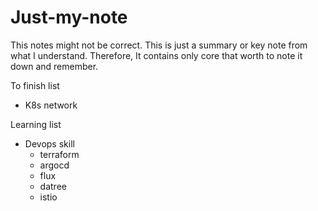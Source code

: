 # Just-my-note
This notes might not be correct. This is just a summary or key note from what I understand. Therefore, It contains only core that worth to note it down and remember.

To finish list
- K8s network

Learning list
- Devops skill
  - terraform 
  - argocd 
  - flux 
  - datree
  - istio


